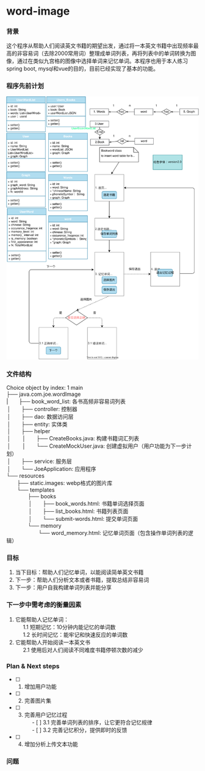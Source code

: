 # word-image
### 背景
这个程序从帮助人们阅读英文书籍的期望出发，通过将一本英文书籍中出现频率最高的非容易词（去除2000常用词）整理成单词列表，再将列表中的单词转换为图像，通过在类似九宫格的图像中选择单词来记忆单词。本程序也用于本人练习spring boot, mysql和vue的目的，目前已经实现了基本的功能。 

### 程序先前计划
![alt text](page-flow4.svg)

### 文件结构
Choice object by index: 1
main  
├── java.com.joe.wordImage  
|&emsp;&emsp;├── book_word_list: 各书高频非容易词列表  
&thinsp;│&emsp;&emsp;├── controller: 控制器  
&thinsp;│&emsp;&emsp;├── dao: 数据访问层  
&thinsp;│&emsp;&emsp;├── entity: 实体类  
&thinsp;│&emsp;&emsp;├── helper  
&thinsp;│&emsp;&emsp;&thinsp;│&emsp;&emsp;├── CreateBooks.java: 构建书籍词汇列表  
&thinsp;│&emsp;&emsp;&thinsp;│&emsp;&emsp;└── CreateMockUser.java: 创建虚拟用户（用户功能为下一步计划）  
&thinsp;│&emsp;&emsp;├── service: 服务层  
&thinsp;│&emsp;&emsp;└── JoeApplication: 应用程序  
└── resources  
&emsp;&emsp;├── static.images: webp格式的图片库  
&emsp;&emsp;└── templates  
&emsp;&emsp;&emsp;&emsp;├── books  
&emsp;&emsp;&emsp;&emsp;&thinsp;│&emsp;&emsp;├── book_words.html: 书籍单词选择页面  
&emsp;&emsp;&emsp;&emsp;&thinsp;│&emsp;&emsp;├── list_books.html: 书籍列表页面   
&emsp;&emsp;&emsp;&emsp;&thinsp;│&emsp;&emsp;└── submit-words.html: 提交单词页面  
&emsp;&emsp;&emsp;&emsp;└── memory  
&emsp;&emsp;&emsp;&emsp;&emsp;&emsp;└── word_memory.html: 记忆单词页面（包含操作单词列表的逻辑）  


### 目标
1. 当下目标：帮助人们记忆单词，以能阅读简单英文书籍  
2. 下一步：帮助人们分析文本或者书籍，提取总结非容易词  
3. 下一步：用户自我构建单词列表并能分享

### 下一步中需考虑的衡量因素
1. 它能帮助人记忆单词：   
&nbsp;&nbsp;&nbsp;&nbsp; 1.1 短期记忆：10分钟内能记忆的单词数   
&nbsp;&nbsp;&nbsp;&nbsp; 1.2 长时间记忆：能牢记和快速反应的单词数  
2. 它能帮助人开始阅读一本英文书   
&nbsp;&nbsp;&nbsp;&nbsp; 2.1 使用后对人们阅读不同难度书籍停顿次数的减少  

### Plan & Next steps  
- [ ] 1. 增加用户功能    
- [ ] 2. 完善图片集   
- [ ] 3. 完善用户记忆过程         
&nbsp;&nbsp;&nbsp;&nbsp; - [ ] 3.1 完善单词列表的排序，让它更符合记忆规律     
&nbsp;&nbsp;&nbsp;&nbsp; - [ ] 3.2 完善记忆积分，提供即时的反馈    
- [ ] 4. 增加分析上传文本功能     


### 问题
